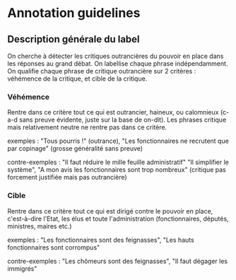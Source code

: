 # Annotation guidelines

## Description générale du label

On cherche à détecter les critiques outrancières du pouvoir en place dans les réponses au grand débat. 
On labellise chaque phrase indépendamment.
On qualifie chaque phrase de critique outrancière sur 2 critères : véhémence de la critique, et cible de la critique.

### Véhémence 

Rentre dans ce critère tout ce qui est outrancier, haineux, ou calomnieux (c-a-d sans preuve évidente, juste sur la base de on-dit). Les phrases critique mais relativement neutre ne rentre pas dans ce critère.

exemples : 
"Tous pourris !" (outrance), "Les fonctionnaires ne recrutent que par copinage" (grosse généralité sans preuve)

contre-exemples : 
"Il faut réduire le mille feuille administratif"
"Il simplifier le système", 
"A mon avis les fonctionnaires sont trop nombreux" (critique pas forcement justifiée mais pas outrancière)


### Cible

Rentre dans ce critère tout ce qui est dirigé contre le pouvoir en place, c'est-à-dire l'Etat, les élus et toute l'administration (fonctionnaires, députés, ministres, maires etc.)

exemples : "Les fonctionnaires sont des feignasses", "Les hauts fonctionnaires sont corrompus"

contre-exemples : "Les chômeurs sont des feignasses", "Il faut dégager les immigrés"
